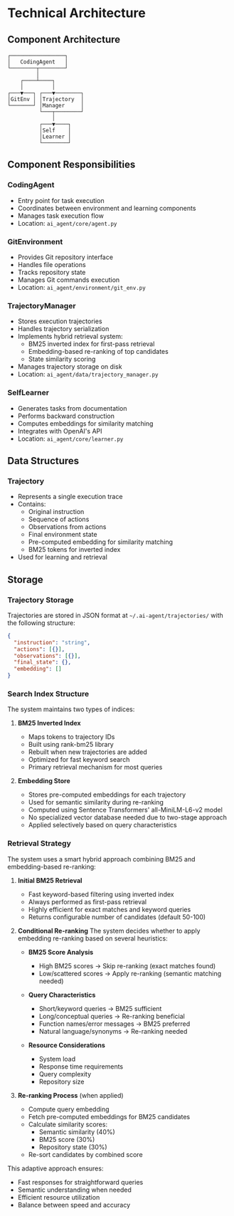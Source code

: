 # Technical Architecture

## Component Architecture

```
┌─────────────────┐
│   CodingAgent   │
└────────┬────────┘
         │
    ┌────┴────┐
    │         │
┌───▼───┐ ┌───▼────────┐
│GitEnv │ │Trajectory  │
└───────┘ │Manager     │
          └───┬────────┘
              │
          ┌───▼────┐
          │Self    │
          │Learner │
          └────────┘
```

## Component Responsibilities

### CodingAgent
- Entry point for task execution
- Coordinates between environment and learning components
- Manages task execution flow
- Location: `ai_agent/core/agent.py`

### GitEnvironment
- Provides Git repository interface
- Handles file operations
- Tracks repository state
- Manages Git commands execution
- Location: `ai_agent/environment/git_env.py`

### TrajectoryManager
- Stores execution trajectories
- Handles trajectory serialization
- Implements hybrid retrieval system:
  - BM25 inverted index for first-pass retrieval
  - Embedding-based re-ranking of top candidates
  - State similarity scoring
- Manages trajectory storage on disk
- Location: `ai_agent/data/trajectory_manager.py`

### SelfLearner
- Generates tasks from documentation
- Performs backward construction
- Computes embeddings for similarity matching
- Integrates with OpenAI's API
- Location: `ai_agent/core/learner.py`

## Data Structures

### Trajectory
- Represents a single execution trace
- Contains:
  - Original instruction
  - Sequence of actions
  - Observations from actions
  - Final environment state
  - Pre-computed embedding for similarity matching
  - BM25 tokens for inverted index
- Used for learning and retrieval

## Storage

### Trajectory Storage
Trajectories are stored in JSON format at `~/.ai-agent/trajectories/` with the following structure:
```json
{
  "instruction": "string",
  "actions": [{}],
  "observations": [{}],
  "final_state": {},
  "embedding": []
}
```

### Search Index Structure
The system maintains two types of indices:
1. **BM25 Inverted Index**
   - Maps tokens to trajectory IDs
   - Built using rank-bm25 library
   - Rebuilt when new trajectories are added
   - Optimized for fast keyword search
   - Primary retrieval mechanism for most queries

2. **Embedding Store**
   - Stores pre-computed embeddings for each trajectory
   - Used for semantic similarity during re-ranking
   - Computed using Sentence Transformers' all-MiniLM-L6-v2 model
   - No specialized vector database needed due to two-stage approach
   - Applied selectively based on query characteristics

### Retrieval Strategy

The system uses a smart hybrid approach combining BM25 and embedding-based re-ranking:

1. **Initial BM25 Retrieval**
   - Fast keyword-based filtering using inverted index
   - Always performed as first-pass retrieval
   - Highly efficient for exact matches and keyword queries
   - Returns configurable number of candidates (default 50-100)

2. **Conditional Re-ranking**
   The system decides whether to apply embedding re-ranking based on several heuristics:
   
   - **BM25 Score Analysis**
     - High BM25 scores → Skip re-ranking (exact matches found)
     - Low/scattered scores → Apply re-ranking (semantic matching needed)
   
   - **Query Characteristics**
     - Short/keyword queries → BM25 sufficient
     - Long/conceptual queries → Re-ranking beneficial
     - Function names/error messages → BM25 preferred
     - Natural language/synonyms → Re-ranking needed

   - **Resource Considerations**
     - System load
     - Response time requirements
     - Query complexity
     - Repository size

3. **Re-ranking Process** (when applied)
   - Compute query embedding
   - Fetch pre-computed embeddings for BM25 candidates
   - Calculate similarity scores:
     - Semantic similarity (40%)
     - BM25 score (30%)
     - Repository state (30%)
   - Re-sort candidates by combined score

This adaptive approach ensures:
- Fast responses for straightforward queries
- Semantic understanding when needed
- Efficient resource utilization
- Balance between speed and accuracy